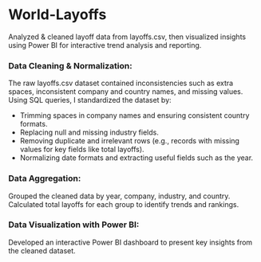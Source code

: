 # World-Layoffs
Analyzed &amp; cleaned layoff data from layoffs.csv, then visualized insights using Power BI for interactive trend analysis and reporting.

### Data Cleaning & Normalization:

The raw layoffs.csv dataset contained inconsistencies such as extra spaces, inconsistent company and country names, and missing values.
Using SQL queries, I standardized the dataset by:
- Trimming spaces in company names and ensuring consistent country formats.
- Replacing null and missing industry fields.
- Removing duplicate and irrelevant rows (e.g., records with missing values for key fields like total layoffs).
- Normalizing date formats and extracting useful fields such as the year.

### Data Aggregation:

Grouped the cleaned data by year, company, industry, and country.
Calculated total layoffs for each group to identify trends and rankings.

### Data Visualization with Power BI:

Developed an interactive Power BI dashboard to present key insights from the cleaned dataset.
